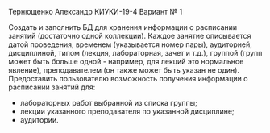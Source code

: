 Тернющенко Александр КИУКИ-19-4 Вариант № 1

Создать и заполнить БД для хранения информации о расписании занятий (достаточно одной коллекции). Каждое занятие описывается датой проведения, временем (указывается номер пары), аудиторией, дисциплиной, типом (лекция, лабораторная, зачет и т.д.), группой (групп может быть больше одной - например, для лекций это нормальное явление), преподавателем (он также может быть указан не один).
Предоставить пользователю возможность получения информации о расписании занятий для:
- лабораторных работ выбранной из списка группы;
- лекции указанного преподавателя по указанной дисциплине;
- аудитории.